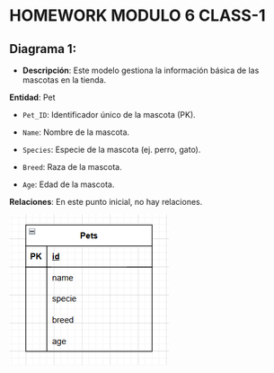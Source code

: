 # HOMEWORK MODULO 6 CLASS-1

## Diagrama 1:
- **Descripción**:
Este modelo gestiona la información básica de las mascotas en la tienda.

**Entidad**: Pet

- `Pet_ID`: Identificador único de la mascota (PK).

- `Name`: Nombre de la mascota.

- `Species`: Especie de la mascota (ej. perro, gato).

- `Breed`: Raza de la mascota.

- `Age`: Edad de la mascota.

**Relaciones**: En este punto inicial, no hay relaciones.

![Diagrama 1](./Punto1-ModeloERBasico-PetStoreSinRelaciones.png)